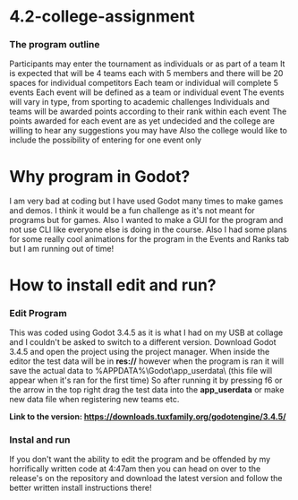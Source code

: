 # 4.2-college-assignment

### The program outline

Participants may enter the tournament as individuals or as part of a team 
It is expected that will be 4 teams each with 5 members and there will be 20 spaces for individual competitors 
Each team or individual will complete 5 events 
Each event will be defined as a team or individual event 
The events will vary in type, from sporting to academic challenges 
Individuals and teams will be awarded points according to their rank within each event 
The points awarded for each event are as yet undecided and the college are willing to hear any suggestions you may have
Also the college would like to include the possibility of entering for one event only

# Why program in Godot?

I am very bad at coding but I have used Godot many times to make games and demos. I think it would be a fun challenge
as it's not meant for programs but for games. Also I wanted to make a GUI for the program and not use CLI like everyone
else is doing in the course. Also I had some plans for some really cool animations for the program in the Events and Ranks tab but I am running out of time!

# How to install edit and run?

### Edit Program

This was coded using Godot 3.4.5 as it is what I had on my USB at collage and I couldn't be asked to switch to a different version.
Download Godot 3.4.5 and open the project using the project manager. When inside the editor the test data will be in **res://**
however when the program is ran it will save the actual data to %APPDATA%\Godot\app_userdata\ (this file will appear when it's ran for the first time)
So after running it by pressing f6 or the arrow in the top right drag the test data into the **app_userdata** or make new data file when registering new teams etc.

**Link to the version: https://downloads.tuxfamily.org/godotengine/3.4.5/**

### Instal and run

If you don't want the ability to edit the program and be offended by my horrifically written code at 4:47am then you can head on over to the release's on the repository and download the latest version and follow the better written install instructions there!
